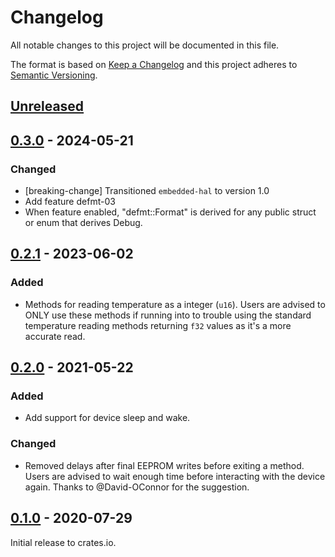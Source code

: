 # Changelog

All notable changes to this project will be documented in this file.

The format is based on [Keep a Changelog](http://keepachangelog.com/en/1.0.0/)
and this project adheres to [Semantic Versioning](http://semver.org/spec/v2.0.0.html).

## [Unreleased]

## [0.3.0] - 2024-05-21

### Changed

- [breaking-change] Transitioned `embedded-hal` to version 1.0
- Add feature defmt-03
- When feature enabled, "defmt::Format" is derived for any public struct or enum that derives Debug.

## [0.2.1] - 2023-06-02

### Added

- Methods for reading temperature as a integer (`u16`).
  Users are advised to ONLY use these methods if running into to trouble using
  the standard temperature reading methods returning `f32` values as it's a more accurate read.

## [0.2.0] - 2021-05-22

### Added

- Add support for device sleep and wake.

### Changed

- Removed delays after final EEPROM writes before exiting a method.
  Users are advised to wait enough time before interacting with the device again.
  Thanks to @David-OConnor for the suggestion.

## [0.1.0] - 2020-07-29

Initial release to crates.io.

[Unreleased]: https://github.com/eldruin/mlx9061x-rs/compare/v0.3.0...HEAD
[0.3.0]: https://github.com/eldruin/mlx9061x-rs/compare/v0.2.1...v0.3.0
[0.2.1]: https://github.com/eldruin/mlx9061x-rs/compare/v0.2.0...v0.2.1
[0.2.0]: https://github.com/eldruin/mlx9061x-rs/compare/v0.1.0...v0.2.0
[0.1.0]: https://github.com/eldruin/mlx9061x-rs/releases/tag/v0.1.0
